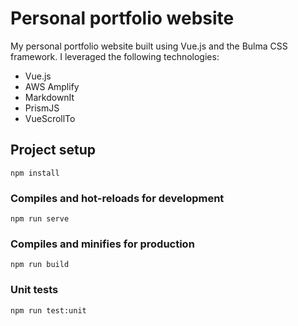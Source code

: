 # Personal portfolio website

My personal portfolio website built using Vue.js and the Bulma CSS framework. I leveraged the following technologies:

- Vue.js
- AWS Amplify
- MarkdownIt
- PrismJS
- VueScrollTo

## Project setup

```
npm install
```

### Compiles and hot-reloads for development

```
npm run serve
```

### Compiles and minifies for production

```
npm run build
```

### Unit tests

```
npm run test:unit
```
